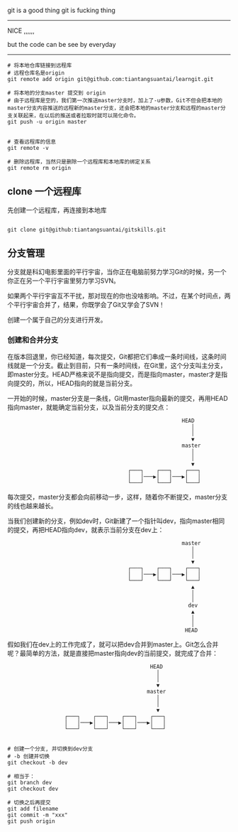 git is a good thing
git is fucking thing


---


NICE ,,,,,,


but the code can be see by everyday



---

```shell
# 将本地仓库链接到远程库
# 远程仓库名是origin
git remote add origin git@github.com:tiantangsuantai/learngit.git

# 将本地的分支master 提交到 origin
# 由于远程库是空的，我们第一次推送master分支时，加上了-u参数，Git不但会把本地的master分支内容推送的远程新的master分支，还会把本地的master分支和远程的master分支关联起来，在以后的推送或者拉取时就可以简化命令。
git push -u origin master


# 查看远程库的信息
git remote -v

# 删除远程库，当然只是删除一个远程库和本地库的绑定关系
git remote rm origin

```

## clone 一个远程库
先创建一个远程库，再连接到本地库
```shell

git clone git@github:tiantangsuantai/gitskills.git

```

## 分支管理
分支就是科幻电影里面的平行宇宙，当你正在电脑前努力学习Git的时候，另一个你正在另一个平行宇宙里努力学习SVN。

如果两个平行宇宙互不干扰，那对现在的你也没啥影响。不过，在某个时间点，两个平行宇宙合并了，结果，你既学会了Git又学会了SVN！

创建一个属于自己的分支进行开发。
### 创建和合并分支
在版本回退里，你已经知道，每次提交，Git都把它们串成一条时间线，这条时间线就是一个分支。截止到目前，只有一条时间线，在Git里，这个分支叫主分支，即master分支。HEAD严格来说不是指向提交，而是指向master，master才是指向提交的，所以，HEAD指向的就是当前分支。

一开始的时候，master分支是一条线，Git用master指向最新的提交，再用HEAD指向master，就能确定当前分支，以及当前分支的提交点：

                                                           HEAD
                                                              │
                                                              │
                                                              ▼
                                                           master
                                                              │
                                                              │
                                                              ▼
                                          ┌───┐    ┌───┐    ┌───┐
                                          │   │───▶│   │───▶│   │
                                          └───┘    └───┘    └───┘

每次提交，master分支都会向前移动一步，这样，随着你不断提交，master分支的线也越来越长。

当我们创建新的分支，例如dev时，Git新建了一个指针叫dev，指向master相同的提交，再把HEAD指向dev，就表示当前分支在dev上：


                                                           master
                                                              │
                                                              │
                                                              ▼
                                          ┌───┐    ┌───┐    ┌───┐
                                          │   │───▶│   │───▶│   │
                                          └───┘    └───┘    └───┘
                                                              ▲
                                                              │
                                                              │
                                                             dev
                                                              ▲
                                                              │
                                                              │
                                                            HEAD

假如我们在dev上的工作完成了，就可以把dev合并到master上。Git怎么合并呢？最简单的方法，就是直接把master指向dev的当前提交，就完成了合并：


                                                 HEAD
                                                   │
                                                   │
                                                   ▼
                                                master
                                                   │
                                                   │
                                                   ▼
                      ┌───┐    ┌───┐    ┌───┐    ┌───┐
                      │   │───▶│   │───▶│   │───▶│   │
                      └───┘    └───┘    └───┘    └───┘


```shell

# 创建一个分支, 并切换到dev分支
# -b 创建并切换
git checkout -b dev

# 相当于：
git branch dev
git checkout dev

# 切换之后再提交
git add filename
git commit -m "xxx"
git push origin


```

